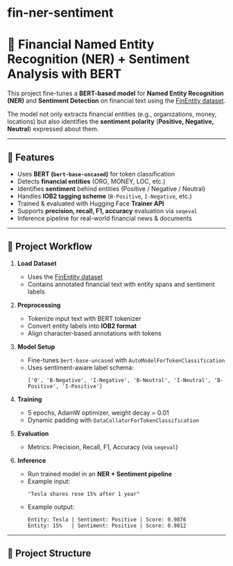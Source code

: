 # fin-ner-sentiment
# 🏦 Financial Named Entity Recognition (NER) + Sentiment Analysis with BERT

This project fine-tunes a **BERT-based model** for **Named Entity Recognition (NER)** and **Sentiment Detection** on financial text using the [FinEntity dataset](https://huggingface.co/datasets/yixuantt/FinEntity).  

The model not only extracts financial entities (e.g., organizations, money, locations) but also identifies the **sentiment polarity** (**Positive, Negative, Neutral**) expressed about them.

---

## 📌 Features
- Uses **BERT (`bert-base-uncased`)** for token classification
- Detects **financial entities** (ORG, MONEY, LOC, etc.)
- Identifies **sentiment** behind entities (Positive / Negative / Neutral)
- Handles **IOB2 tagging scheme** (`B-Positive`, `I-Negative`, etc.)
- Trained & evaluated with Hugging Face **Trainer API**
- Supports **precision, recall, F1, accuracy** evaluation via `seqeval`
- Inference pipeline for real-world financial news & documents

---

## 🚀 Project Workflow

1. **Load Dataset**  
   - Uses the [FinEntity dataset](https://huggingface.co/datasets/yixuantt/FinEntity)  
   - Contains annotated financial text with entity spans and sentiment labels  

2. **Preprocessing**  
   - Tokenize input text with BERT tokenizer  
   - Convert entity labels into **IOB2 format**  
   - Align character-based annotations with tokens  

3. **Model Setup**  
   - Fine-tunes `bert-base-uncased` with `AutoModelForTokenClassification`  
   - Uses sentiment-aware label schema:  
     ```
     ['O', 'B-Negative', 'I-Negative', 'B-Neutral', 'I-Neutral', 'B-Positive', 'I-Positive']
     ```

4. **Training**  
   - 5 epochs, AdamW optimizer, weight decay = 0.01  
   - Dynamic padding with `DataCollatorForTokenClassification`  

5. **Evaluation**  
   - Metrics: Precision, Recall, F1, Accuracy (via `seqeval`)  

6. **Inference**  
   - Run trained model in an **NER + Sentiment pipeline**  
   - Example input:  
     ```
     "Tesla shares rose 15% after 1 year"
     ```  
   - Example output:  
     ```
     Entity: Tesla | Sentiment: Positive | Score: 0.9876
     Entity: 15%   | Sentiment: Positive | Score: 0.9812
     ```

---

## 📂 Project Structure

